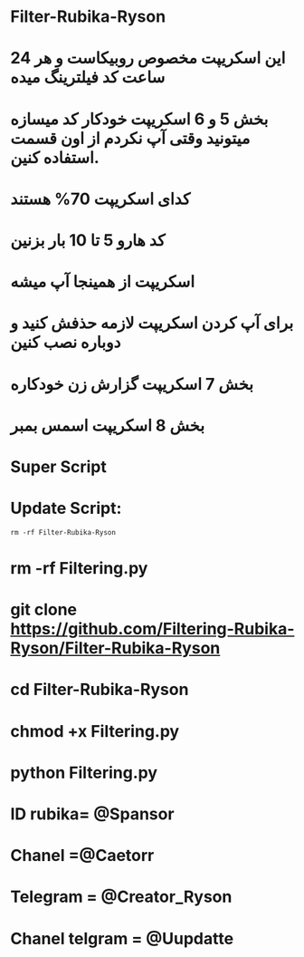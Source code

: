# Filter-Rubika-Ryson
# این اسکریپت مخصوص روبیکاست و هر 24 ساعت کد فیلترینگ میده
# بخش 5 و 6 اسکریپت خودکار کد میسازه میتونید وقتی آپ نکردم از اون قسمت استفاده کنین.
# کدای اسکریپت 70% هستند 
# کد هارو 5 تا 10 بار بزنین
# اسکریپت از همینجا آپ میشه
# برای آپ کردن اسکریپت لازمه حذفش کنید و دوباره نصب کنین
# بخش 7 اسکریپت گزارش زن خودکاره
# بخش 8 اسکریپت اسمس بمبر
# Super Script

# Update Script:

`rm -rf Filter-Rubika-Ryson`

# rm -rf Filtering.py

# git clone https://github.com/Filtering-Rubika-Ryson/Filter-Rubika-Ryson

#   cd Filter-Rubika-Ryson

#   chmod +x Filtering.py

#   python Filtering.py


# ID rubika= @Spansor
# Chanel =@Caetorr

# Telegram = @Creator_Ryson

# Chanel telgram = @Uupdatte

